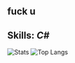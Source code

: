 ## fuck u

## Skills: *C#* 

![Stats](https://github-readme-stats.vercel.app/api?username=xKenyh&show_icons=true&theme=radical)
![Top Langs](https://github-readme-stats.vercel.app/api/top-langs/?username=xKenyh&show_icons=true&theme=radical)
